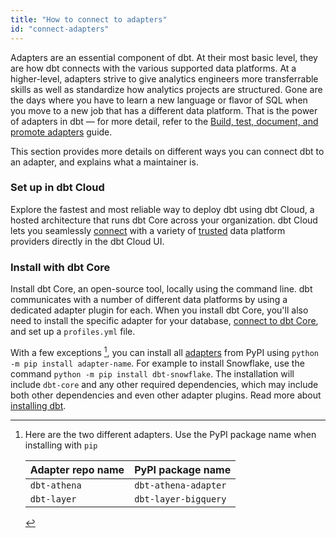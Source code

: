 ```yaml
---
title: "How to connect to adapters"
id: "connect-adapters"
---
```


Adapters are an essential component of dbt. At their most basic level, they are how dbt connects with the various supported data platforms. At a higher-level, adapters strive to give analytics engineers more transferrable skills as well as standardize how analytics projects are structured. Gone are the days where you have to learn a new language or flavor of SQL when you move to a new job that has a different data platform. That is the power of adapters in dbt &mdash; for more detail, refer to the [Build, test, document, and promote adapters](/guides/adapter-creation) guide.

This section provides more details on different ways you can connect dbt to an adapter, and explains what a maintainer is.

### Set up in dbt Cloud

Explore the fastest and most reliable way to deploy dbt using dbt Cloud, a hosted architecture that runs dbt Core across your organization. dbt Cloud lets you seamlessly [connect](/docs/cloud/about-cloud-setup) with a variety of [trusted](/docs/supported-data-platforms) data platform providers directly in the dbt Cloud UI.

### Install with dbt Core

Install dbt Core, an open-source tool, locally using the command line. dbt communicates with a number of different data platforms by using a dedicated  adapter plugin for each. When you install dbt Core, you'll also need to install the specific adapter for your database, [connect to dbt Core](/docs/core/about-core-setup), and set up a `profiles.yml` file.

With a few exceptions [^1], you can install all [adapters](/docs/supported-data-platforms) from PyPI using `python -m pip install adapter-name`. For example to install Snowflake, use the command `python -m pip install dbt-snowflake`. The installation will include `dbt-core` and any other required dependencies, which may include both other dependencies and even other adapter plugins. Read more about [installing dbt](/docs/core/installation-overview).

[^1]: Here are the two different adapters. Use the PyPI package name when installing with `pip`

    | Adapter repo name | PyPI package name    |
    | ----------------- | -------------------- |
    | `dbt-athena`      | `dbt-athena-adapter` |
    | `dbt-layer`       | `dbt-layer-bigquery` |
